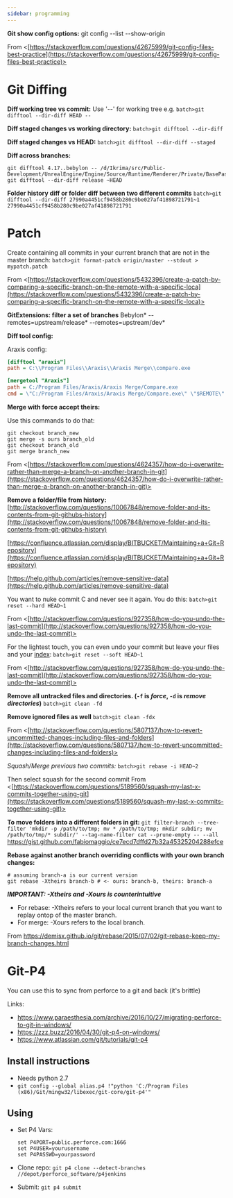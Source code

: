 ```yaml
---
sidebar: programming
---
```


**Git show config options:**
git config --list --show-origin

From <[https://stackoverflow.com/questions/42675999/git-config-files-best-practice](https://stackoverflow.com/questions/42675999/git-config-files-best-practice)>

# Git Diffing

**Diff working tree vs commit:**
Use '--' for working tree e.g.
`batch>git difftool --dir-diff HEAD --`

**Diff staged changes vs working directory:**
`batch>git difftool --dir-diff`

**Diff staged changes vs HEAD:**
`batch>git difftool --dir-diff --staged`

**Diff across branches:**

```batch
git difftool 4.17..bebylon -- /d/Ikrima/src/Public-Development/UnrealEngine/Engine/Source/Runtime/Renderer/Private/BasePassRendering.cpp
git difftool --dir-diff release ~HEAD
```

**Folder history diff or folder diff between two different commits**
`batch>git difftool --dir-diff 27990a4451cf9458b280c9be027af41898721791~1 27990a4451cf9458b280c9be027af41898721791`

# Patch

Create containing all commits in your current branch that are not in the master branch:
`batch>git format-patch origin/master --stdout > mypatch.patch`

From <[https://stackoverflow.com/questions/5432396/create-a-patch-by-comparing-a-specific-branch-on-the-remote-with-a-specific-loca](https://stackoverflow.com/questions/5432396/create-a-patch-by-comparing-a-specific-branch-on-the-remote-with-a-specific-loca)>

**GitExtensions: filter a set of branches**
Bebylon* --remotes=upstream/release* --remotes=upstream/dev*

**Diff tool config:**

Araxis config:

  ```ini
  [difftool "araxis"]
  path = C:\\Program Files\\Araxis\\Araxis Merge\\compare.exe

  [mergetool "Araxis"]
  path = C:/Program Files/Araxis/Araxis Merge/Compare.exe
  cmd = \"C:/Program Files/Araxis/Araxis Merge/Compare.exe\" \"$REMOTE\" \"$BASE\" \"$LOCAL\" \"$MERGED\"
  ```

**Merge with force accept theirs:**

Use this commands to do that:

```git
git checkout branch_new
git merge -s ours branch_old
git checkout branch_old
git merge branch_new
```

From <[https://stackoverflow.com/questions/4624357/how-do-i-overwrite-rather-than-merge-a-branch-on-another-branch-in-git](https://stackoverflow.com/questions/4624357/how-do-i-overwrite-rather-than-merge-a-branch-on-another-branch-in-git)>

**Remove a folder/file from history:**
[http://stackoverflow.com/questions/10067848/remove-folder-and-its-contents-from-git-githubs-history](http://stackoverflow.com/questions/10067848/remove-folder-and-its-contents-from-git-githubs-history)

[https://confluence.atlassian.com/display/BITBUCKET/Maintaining+a+Git+Repository](https://confluence.atlassian.com/display/BITBUCKET/Maintaining+a+Git+Repository)

[https://help.github.com/articles/remove-sensitive-data](https://help.github.com/articles/remove-sensitive-data)

You want to nuke commit C and never see it again. You do this:
`batch>git reset --hard HEAD~1`

From <[http://stackoverflow.com/questions/927358/how-do-you-undo-the-last-commit](http://stackoverflow.com/questions/927358/how-do-you-undo-the-last-commit)>

For the lightest touch, you can even undo your commit but leave your files and your [index](http://www.gitguys.com/topics/whats-the-deal-with-the-git-index/):
`batch>git reset --soft HEAD~1`

From <[http://stackoverflow.com/questions/927358/how-do-you-undo-the-last-commit](http://stackoverflow.com/questions/927358/how-do-you-undo-the-last-commit)>

**Remove all untracked files and directories. (`-f` is *force*, `-d` is *remove directories*)**
`batch>git clean -fd`

**Remove ignored files as well**
`batch>git clean -fdx`

From <[http://stackoverflow.com/questions/5807137/how-to-revert-uncommitted-changes-including-files-and-folders](http://stackoverflow.com/questions/5807137/how-to-revert-uncommitted-changes-including-files-and-folders)>

*Squash/Merge previous two commits:*
`batch>git rebase -i HEAD~2`

Then select squash for the second commit
From <[https://stackoverflow.com/questions/5189560/squash-my-last-x-commits-together-using-git](https://stackoverflow.com/questions/5189560/squash-my-last-x-commits-together-using-git)>

**To move folders into a different folders in git:**
`git filter-branch --tree-filter 'mkdir -p /path/to/tmp; mv * /path/to/tmp; mkdir subdir; mv /path/to/tmp/* subdir/' --tag-name-filter cat --prune-empty -- --all`
<https://gist.github.com/fabiomaggio/ce7ecd7dffd27b32a45325204288efce>

**Rebase against another branch overriding conflicts with your own branch changes:**

```git
# assuming branch-a is our current version
git rebase -Xtheirs branch-b # <- ours: branch-b, theirs: branch-a
```

***IMPORTANT: -Xtheirs and -Xours is counterintuitive***
- For rebase: -Xtheirs refers to your local current branch that you want to replay ontop of the master branch.
- For merge: -Xours refers to the local branch.

From <https://demisx.github.io/git/rebase/2015/07/02/git-rebase-keep-my-branch-changes.html>

# Git-P4

You can use this to sync from perforce to a git and back (it's brittle)

Links:
- <https://www.paraesthesia.com/archive/2016/10/27/migrating-perforce-to-git-in-windows/>
- <https://zzz.buzz/2016/04/30/git-p4-on-windows/>
- <https://www.atlassian.com/git/tutorials/git-p4>

## Install instructions

- Needs python 2.7
- `git config --global alias.p4 !"python 'C:/Program Files (x86)/Git/mingw32/libexec/git-core/git-p4'"`

## Using

- Set P4 Vars:

  ```batch
  set P4PORT=public.perforce.com:1666
  set P4USER=yourusername
  set P4PASSWD=yourpassword
  ```

- Clone repo: `git p4 clone --detect-branches //depot/perforce_software/p4jenkins`

- Submit: `git p4 submit`
